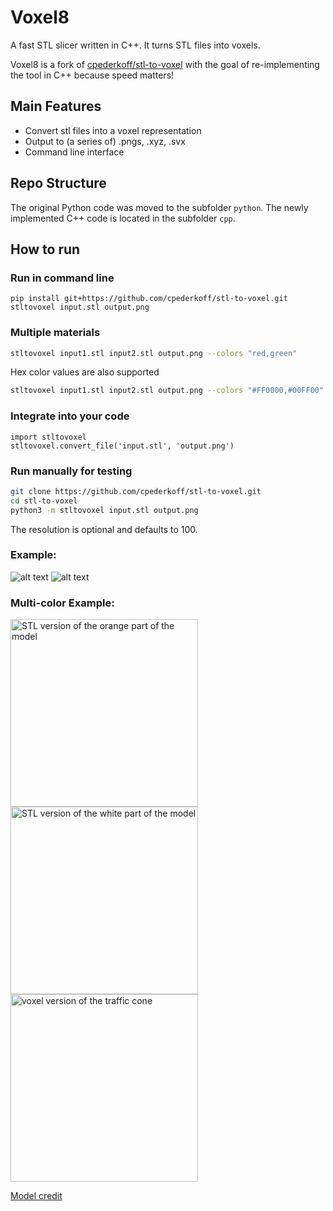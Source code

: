 # Voxel8
A fast STL slicer written in C++.
It turns STL files into voxels.

Voxel8 is a fork of [cpederkoff/stl-to-voxel](https://github.com/cpederkoff/stl-to-voxel) with the goal of re-implementing the tool in C++ because speed matters!

## Main Features
* Convert stl files into a voxel representation
* Output to (a series of) .pngs, .xyz, .svx
* Command line interface

## Repo Structure
The original Python code was moved to the subfolder `python`.
The newly implemented C++ code is located in the subfolder `cpp`.  

## How to run
### Run in command line
```
pip install git+https://github.com/cpederkoff/stl-to-voxel.git
stltovoxel input.stl output.png
```

### Multiple materials
```bash
stltovoxel input1.stl input2.stl output.png --colors "red,green"
```
Hex color values are also supported
```bash
stltovoxel input1.stl input2.stl output.png --colors "#FF0000,#00FF00"
```

### Integrate into your code
```python3
import stltovoxel
stltovoxel.convert_file('input.stl', 'output.png')
```

### Run manually for testing
```bash
git clone https://github.com/cpederkoff/stl-to-voxel.git
cd stl-to-voxel
python3 -m stltovoxel input.stl output.png
```

<!--- https://commons.wikimedia.org/wiki/File:Stanford_Bunny.stl --->

The resolution is optional and defaults to 100.

### Example:
![alt text](https://github.com/cpederkoff/stl-to-voxel/raw/master/data/stanford_bunny.png "STL version of the stanford bunny")
![alt text](https://github.com/cpederkoff/stl-to-voxel/raw/master/data/stanford_bunny.gif "voxel version of the stanford bunny")
### Multi-color Example:
<p float="left">
  <img src="https://github.com/cpederkoff/stl-to-voxel/raw/master/data/traffic_cone_1.png" width="300" alt="STL version of the orange part of the model">
  <img src="https://github.com/cpederkoff/stl-to-voxel/raw/master/data/traffic_cone_2.png" width="300" alt="STL version of the white part of the model">
  <img src="https://github.com/cpederkoff/stl-to-voxel/raw/master/data/traffic_cone.gif" width="300" alt="voxel version of the traffic cone">
</p>

[Model credit](https://www.thingiverse.com/thing:21773)

